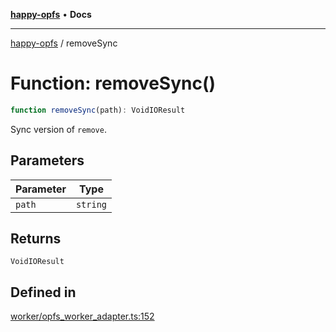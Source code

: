 [**happy-opfs**](../README.md) • **Docs**

***

[happy-opfs](../README.md) / removeSync

# Function: removeSync()

```ts
function removeSync(path): VoidIOResult
```

Sync version of `remove`.

## Parameters

| Parameter | Type |
| ------ | ------ |
| `path` | `string` |

## Returns

`VoidIOResult`

## Defined in

[worker/opfs\_worker\_adapter.ts:152](https://github.com/JiangJie/happy-opfs/blob/41bfb9280ee562c4a8708809308f96d116edb112/src/worker/opfs_worker_adapter.ts#L152)
